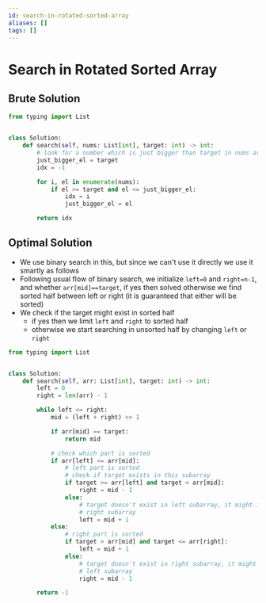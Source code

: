 ```yaml
---
id: search-in-rotated-sorted-array
aliases: []
tags: []
---
```


# Search in Rotated Sorted Array

## Brute Solution

```python
from typing import List


class Solution:
    def search(self, nums: List[int], target: int) -> int:
        # look for a number which is just bigger than target in nums array
        just_bigger_el = target
        idx = -1

        for i, el in enumerate(nums):
            if el >= target and el <= just_bigger_el:
                idx = i
                just_bigger_el = el

        return idx
```

## Optimal Solution

- We use binary search in this, but since we can't use it directly we use it
  smartly as follows
- Following usual flow of binary search, we initialize `left=0` and `right=n-1`,
  and whether `arr[mid]==target`, if yes then solved otherwise we find sorted half
  between left or right (it is guaranteed that either will be sorted)
- We check if the target might exist in sorted half
  - if yes then we limit `left` and `right` to sorted half
  - otherwise we start searching in unsorted half by changing `left` or `right`

```python
from typing import List


class Solution:
    def search(self, arr: List[int], target: int) -> int:
        left = 0
        right = len(arr) - 1

        while left <= right:
            mid = (left + right) >> 1

            if arr[mid] == target:
                return mid

            # check which part is sorted
            if arr[left] <= arr[mid]:
                # left part is sorted
                # check if target exists in this subarray
                if target >= arr[left] and target < arr[mid]:
                    right = mid - 1
                else:
                    # target doesn't exist in left subarray, it might in
                    # right subarray
                    left = mid + 1
            else:
                # right part is sorted
                if target > arr[mid] and target <= arr[right]:
                    left = mid + 1
                else:
                    # target doesn't exist in right subarray, it might in
                    # left subarray
                    right = mid - 1

        return -1
```
